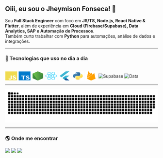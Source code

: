 ## Oiii, eu sou o Jheymison Fonseca! 🚀  
Sou **Full Stack Engineer** com foco em **JS/TS, Node.js, React Native & Flutter**, além de experiência em **Cloud (Firebase/Supabase), Data Analytics, SAP e Automação de Processos**.  
Também curto trabalhar com **Python** para automações, análise de dados e integrações.

---

### 🚀 Tecnologias que uso no dia a dia
<div style="display: inline_block"><br>
  <img align="center" alt="JS" height="30" width="40" src="https://raw.githubusercontent.com/devicons/devicon/master/icons/javascript/javascript-plain.svg">
  <img align="center" alt="TS" height="30" width="40" src="https://raw.githubusercontent.com/devicons/devicon/master/icons/typescript/typescript-plain.svg">
  <img align="center" alt="Node" height="30" width="40" src="https://raw.githubusercontent.com/devicons/devicon/master/icons/nodejs/nodejs-original.svg">
  <img align="center" alt="ReactNative" height="30" width="40" src="https://raw.githubusercontent.com/devicons/devicon/master/icons/react/react-original.svg">
  <img align="center" alt="Flutter" height="30" width="40" src="https://raw.githubusercontent.com/devicons/devicon/master/icons/flutter/flutter-original.svg">
  <img align="center" alt="Python" height="30" width="40" src="https://raw.githubusercontent.com/devicons/devicon/master/icons/python/python-original.svg">
  <img align="center" alt="Firebase" height="30" width="40" src="https://raw.githubusercontent.com/devicons/devicon/master/icons/firebase/firebase-plain.svg">
  <img align="center" alt="Supabase" height="30" width="40" src="https://raw.githubusercontent.com/simple-icons/simple-icons/develop/icons/supabase.svg">
  <img align="center" alt="Data" height="30" width="40" src="https://cdn.jsdelivr.net/gh/devicons/devicon/icons/mysql/mysql-original.svg">
</div>

---

<picture>
  <source media="(prefers-color-scheme: dark)" srcset="https://raw.githubusercontent.com/platane/platane/output/github-contribution-grid-snake-dark.svg">
  <source media="(prefers-color-scheme: light)" srcset="https://raw.githubusercontent.com/platane/platane/output/github-contribution-grid-snake.svg">
  <img alt="github contribution grid snake animation" src="https://raw.githubusercontent.com/platane/platane/output/github-contribution-grid-snake.svg">
</picture>


---

### 🌎 Onde me encontrar
<div> 
  <a href="mailto:seuemail@gmail.com"><img src="https://img.shields.io/badge/-Gmail-%23333?style=for-the-badge&logo=gmail&logoColor=white" target="_blank"></a>
  <a href="https://www.linkedin.com/in/jheymison-fonseca-60b717141" target="_blank"><img src="https://img.shields.io/badge/-LinkedIn-%230077B5?style=for-the-badge&logo=linkedin&logoColor=white" target="_blank"></a> 
  <a href="https://github.com/seuusuario" target="_blank"><img src="https://img.shields.io/badge/GitHub-100000?style=for-the-badge&logo=github&logoColor=white" target="_blank"></a>
</div>
